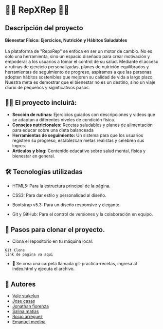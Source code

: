 # 🏋️‍♀️ RepXRep 🏋️‍♂️
## Descripción del proyecto
####  Bienestar Físico: Ejercicios, Nutrición y Hábitos Saludables
 La plataforma de "RepxRep" se enfoca en ser un motor de cambio. No es solo una herramienta, sino un espacio diseñado para crear motivación y empoderar a los usuarios a tomar el control de su salud. Mediante el acceso a rutinas de ejercicio personalizadas, planes de nutrición equilibrados y herramientas de seguimiento de progreso, aspiramos a que las personas adopten hábitos sostenibles que mejoren su calidad de vida a largo plazo. Nuestra meta es demostrar que el bienestar no es un destino, sino un viaje diario de pequeños y significativos pasos.
## 👨‍💻 El proyecto incluirá:

- **Sección de rutinas:** Ejercicios guiados con descripciones y videos que se adaptan a diferentes niveles de condición física.
- **Consejos nutricionales:** Recetas saludables y planes de alimentación para educar sobre una dieta balanceada
- **Herramientas de seguimiento:** Un sistema para que los usuarios registren su progreso, establezcan metas realistas y celebren sus logros.
- **Artículos y blog:** Contenido educativo sobre salud mental, física y bienestar en general.

## 🛠️ Tecnologías utilizadas
- HTML5: Para la estructura principal de la página.

- CSS3: Para dar estilo y personalidad al diseño.

- Bootstrap v5.3: Para un diseño responsive y elegante.

- Git y GitHub: Para el control de versiones y la colaboración en equipo.
## 🚀 Pasos para clonar el proyecto.
* Clona el repositorio en tu máquina local:
```
Git Clone
link de pagina va aqui
```


  
 
* 📁 Se crea una carpeta llamada git-practica-recetas, ingresa al index.html y ejecuta el archivo.
## 🤝 Autores
* [Vale stakelun](https://github.com/valestakelun)
* [Jose casas](https://github.com/josecasas12)
* [Jonathan fiorenza](https://github.com/jonathanfiorenza)
* [Salina matias](https://github.com/salina-matias)
* [Rocio arreguez](https://github.com/rocioarreguez)
* [Emanuel medina](https://github.com/emanuelmedi)